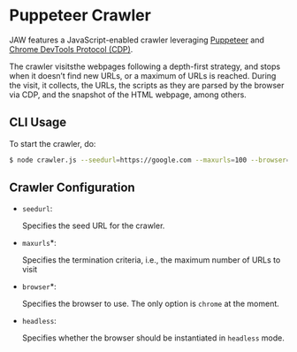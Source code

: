 # Puppeteer Crawler

JAW features a JavaScript-enabled crawler leveraging [Puppeteer](https://github.com/puppeteer/puppeteer) and [Chrome DevTools Protocol (CDP)](https://chromedevtools.github.io/devtools-protocol/). 

The crawler visitsthe webpages following a depth-first strategy, and stops when it doesn’t find new URLs, or a maximum of URLs is reached.
During the visit, it collects, the URLs, the scripts as they are parsed by the browser via CDP, and the snapshot of the HTML webpage, among others.


## CLI Usage 

To start the crawler, do:

```bash
$ node crawler.js --seedurl=https://google.com --maxurls=100 --browser=chrome --headless=true
```


## Crawler Configuration

- `seedurl`:

  Specifies the seed URL for the crawler.

- `maxurls`*:

  Specifies the termination criteria, i.e., the maximum number of URLs to visit

- `browser`*:
 
  Specifies the browser to use. The only option is `chrome` at the moment.

- `headless`:

  Specifies whether the browser should be instantiated in `headless` mode.
